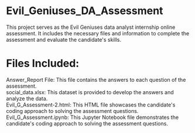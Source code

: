 # Evil_Geniuses_DA_Assessment

This project serves as the Evil Geniuses data analyst internship online assessment. It includes the necessary files and information to complete the assessment and evaluate the candidate's skills.

# Files Included:

Answer_Report File: This file contains the answers to each question of the assessment.<br />
social_data.xlsx: This dataset is provided to develop the answers and analyze the data.<br />
Evil_G_Assessment-2.html: This HTML file showcases the candidate's coding approach to solving the assessment questions.<br />
Evil_G_Assessment.ipynb: This Jupyter Notebook file demonstrates the candidate's coding approach to solving the assessment questions.
